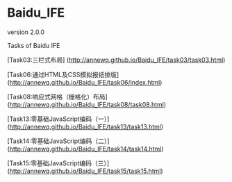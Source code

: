 # Baidu_IFE
version 2.0.0

Tasks of Baidu IFE

[Task03:三栏式布局] (http://annewq.github.io/Baidu_IFE/task03/task03.html)

[Task06:通过HTML及CSS模拟报纸排版] (http://annewq.github.io/Baidu_IFE/task06/index.html)

[Task08:响应式网格（栅格化）布局] (http://annewq.github.io/Baidu_IFE/task08/task08.html)

[Task13:零基础JavaScript编码（一）] (http://annewq.github.io/Baidu_IFE/task13/task13.html)

[Task14:零基础JavaScript编码（二）] (http://annewq.github.io/Baidu_IFE/task14/task14.html)

[Task15:零基础JavaScript编码（三）] (http://annewq.github.io/Baidu_IFE/task15/task15.html)
